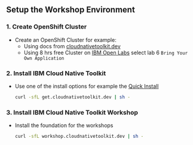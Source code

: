 ## Setup the Workshop Environment

### 1. Create OpenShift Cluster

- Create an OpenShift Cluster for example:
  - Using docs from [cloudnativetoolkit.dev](https://cloudnativetoolkit.dev/getting-started-day-0/plan-installation/multi-cloud)
  - Using 8 hrs free Cluster on [IBM Open Labs](https://developer.ibm.com/openlabs/openshift) select lab 6 `Bring Your Own Application`

### 2. Install IBM Cloud Native Toolkit

- Use one of the install options for example the [Quick Install](https://cloudnativetoolkit.dev/getting-started-day-0/install-toolkit/quick-install)
    ```bash
    curl -sfL get.cloudnativetoolkit.dev | sh -
    ```

### 3. Install IBM Cloud Native Toolkit Workshop

- Install the foundation for the workshops
    ```bash
    curl -sfL workshop.cloudnativetoolkit.dev | sh -
    ```
